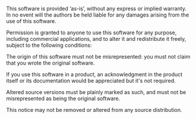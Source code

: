 This software is provided ‘as-is’, without any express or implied warranty.<br>
In no event will the authors be held liable for any damages arising from the use of this software.<br>

Permission is granted to anyone to use this software for any purpose, including commercial applications, and to alter it and redistribute it freely, subject to the following conditions:<br>

The origin of this software must not be misrepresented: you must not claim that you wrote the original software.<br> 

If you use this software in a product, an acknowledgment in the product itself or its documentation would be appreciated but it's not required.<br>

Altered source versions must be plainly marked as such, and must not be misrepresented as being the original software.<br>

This notice may not be removed or altered from any source distribution.<br>
